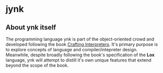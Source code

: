 # jynk

## About ynk itself

The programming language ynk is part of the object-oriented crowd and developed
following the book [Crafting Interpreters](http://craftinginterpreters.com).
It's primary purpose is to explore concepts of language and compiler/intepreter design.
Meanwhile, despite broadly following the book's specification  of the **Lox** language,
ynk will attempt to distill it's own unique features that extend beyond the scope of
the book.
